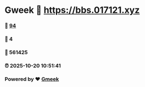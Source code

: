 # Gweek :link: https://bbs.017121.xyz 
### :page_facing_up: [94](https://bbs.017121.xyz/tag.html) 
### :speech_balloon: 4 
### :hibiscus: 561425 
### :alarm_clock: 2025-10-20 10:51:41 
### Powered by :heart: [Gmeek](https://github.com/Meekdai/Gmeek)
